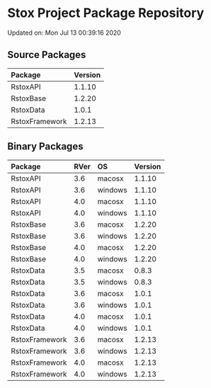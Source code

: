 # Stox Project Package Repository


Updated on: Mon Jul 13 00:39:16 2020
## Source Packages

|Package        |Version |
|:--------------|:-------|
|RstoxAPI       |1.1.10  |
|RstoxBase      |1.2.20  |
|RstoxData      |1.0.1   |
|RstoxFramework |1.2.13  |

## Binary Packages

|Package        |RVer |OS      |Version |
|:--------------|:----|:-------|:-------|
|RstoxAPI       |3.6  |macosx  |1.1.10  |
|RstoxAPI       |3.6  |windows |1.1.10  |
|RstoxAPI       |4.0  |macosx  |1.1.10  |
|RstoxAPI       |4.0  |windows |1.1.10  |
|RstoxBase      |3.6  |macosx  |1.2.20  |
|RstoxBase      |3.6  |windows |1.2.20  |
|RstoxBase      |4.0  |macosx  |1.2.20  |
|RstoxBase      |4.0  |windows |1.2.20  |
|RstoxData      |3.5  |macosx  |0.8.3   |
|RstoxData      |3.5  |windows |0.8.3   |
|RstoxData      |3.6  |macosx  |1.0.1   |
|RstoxData      |3.6  |windows |1.0.1   |
|RstoxData      |4.0  |macosx  |1.0.1   |
|RstoxData      |4.0  |windows |1.0.1   |
|RstoxFramework |3.6  |macosx  |1.2.13  |
|RstoxFramework |3.6  |windows |1.2.13  |
|RstoxFramework |4.0  |macosx  |1.2.13  |
|RstoxFramework |4.0  |windows |1.2.13  |
